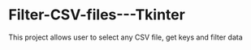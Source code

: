 # Filter-CSV-files---Tkinter
This project allows user to select any CSV file, get keys and filter data 
